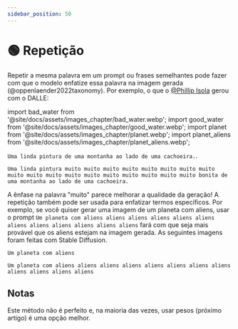 ```yaml
---
sidebar_position: 50
---
```

# 🟢 Repetição

Repetir a mesma palavra em um prompt ou frases semelhantes pode fazer com que o modelo enfatize essa palavra na imagem gerada (@oppenlaender2022taxonomy). Por exemplo, o que o [@Phillip Isola](https://twitter.com/phillip_isola/status/1532189632217112577) gerou com o DALLE:

import bad_water from '@site/docs/assets/images_chapter/bad_water.webp';
import good_water from '@site/docs/assets/images_chapter/good_water.webp';
import planet from '@site/docs/assets/images_chapter/planet.webp';
import planet_aliens from '@site/docs/assets/images_chapter/planet_aliens.webp';


`Uma linda pintura de uma montanha ao lado de uma cachoeira.`.

<div style={{textAlign: 'center'}}>
  <LazyLoadImage src={bad_water} style={{width: "750px"}} />
</div>

`Uma linda pintura muito muito muito muito muito muito muito muito muito muito muito muito muito muito muito muito muito muito bonita de uma montanha ao lado de uma cachoeira.`

<div style={{textAlign: 'center'}}>
  <LazyLoadImage src={good_water} style={{width: "750px"}} />
</div>

A ênfase na palavra "muito" parece melhorar a qualidade da geração! A repetição também pode ser usada para enfatizar termos específicos. Por exemplo, se você quiser gerar uma imagem de um planeta com aliens, usar o prompt `Um planeta com aliens aliens aliens aliens aliens aliens aliens aliens aliens aliens aliens aliens` fará com que seja mais provável que os aliens estejam na imagem gerada. As seguintes imagens foram feitas com Stable Diffusion.

`Um planeta com aliens`
<div style={{textAlign: 'center'}}>
  <LazyLoadImage src={planet} style={{width: "250px"}} />
</div>

`Um planeta com aliens aliens aliens aliens aliens aliens aliens aliens aliens aliens aliens aliens`

<div style={{textAlign: 'center'}}>
  <LazyLoadImage src={planet_aliens} style={{width: "250px"}} />
</div>

## Notas 

Este método não é perfeito e, na maioria das vezes, usar pesos (próximo artigo) é uma opção melhor.